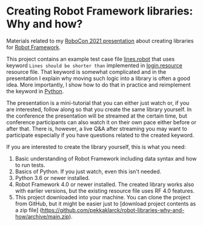# Creating Robot Framework libraries: Why and how?

Materials related to my [RoboCon 2021 presentation](https://robocon.io/#creating-robot-framework-libraries:-why-and-how)
about creating libraries for [Robot Framework](https://robotframework.org).

This project contains an example test case file [lines.robot](lines.robot)
that uses keyword `Lines should be shorter than` implemented in 
[login.resource](login.resource) resource file. That keyword is somewhat
complicated and in the presentation I explain why moving such logic into a library
is often a good idea. More importantly, I show how to do that in practice and
reimplement the keyword in [Python](https://python.org).

The presentation is a mini-tutorial that you can either just watch or, if you
are interested, follow along so that you create the same library yourself.
In the conference the presentation will be streamed at the certain time, but
conference participants can also watch it on their own pace either before or
after that. There is, however, a live Q&A after streaming you may want to
participate especially if you have questions related to the created keyword.

If you are interested to create the library yourself, this is what you need:

1. Basic understanding of Robot Framework including data syntax and how to run tests.
2. Basics of Python. If you just watch, even this isn't needed.
3. Python 3.6 or newer installed.
4. Robot Framework 4.0 or newer installed. The created library works also with
   earlier versions, but the existing resource file uses RF 4.0 features.
5. This project downloaded into your machine. You can clone the project from GitHub,
   but it might be easier just to [download project contents as a zip file]
   (https://github.com/pekkaklarck/robot-libraries-why-and-how/archive/main.zip).
